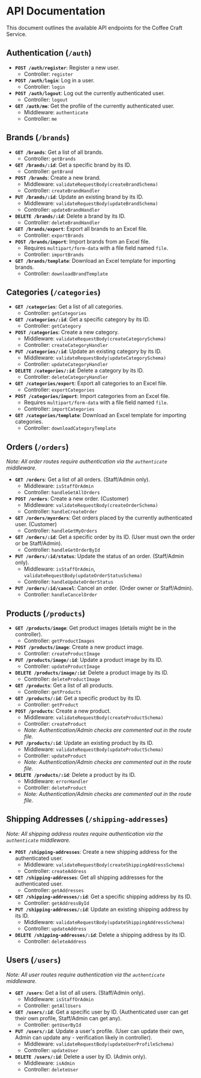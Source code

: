 # API Documentation

This document outlines the available API endpoints for the Coffee Craft Service.

## Authentication (`/auth`)

-   **`POST /auth/register`**: Register a new user.
    -   Controller: `register`
-   **`POST /auth/login`**: Log in a user.
    -   Controller: `login`
-   **`POST /auth/logout`**: Log out the currently authenticated user.
    -   Controller: `logout`
-   **`GET /auth/me`**: Get the profile of the currently authenticated user.
    -   Middleware: `authenticate`
    -   Controller: `me`

## Brands (`/brands`)

-   **`GET /brands`**: Get a list of all brands.
    -   Controller: `getBrands`
-   **`GET /brands/:id`**: Get a specific brand by its ID.
    -   Controller: `getBrand`
-   **`POST /brands`**: Create a new brand.
    -   Middleware: `validateRequestBody(createBrandSchema)`
    -   Controller: `createBrandHandler`
-   **`PUT /brands/:id`**: Update an existing brand by its ID.
    -   Middleware: `validateRequestBody(updateBrandSchema)`
    -   Controller: `updateBrandHandler`
-   **`DELETE /brands/:id`**: Delete a brand by its ID.
    -   Controller: `deleteBrandHandler`
-   **`GET /brands/export`**: Export all brands to an Excel file.
    -   Controller: `exportBrands`
-   **`POST /brands/import`**: Import brands from an Excel file.
    -   Requires `multipart/form-data` with a file field named `file`.
    -   Controller: `importBrands`
-   **`GET /brands/template`**: Download an Excel template for importing brands.
    -   Controller: `downloadBrandTemplate`

## Categories (`/categories`)

-   **`GET /categories`**: Get a list of all categories.
    -   Controller: `getCategories`
-   **`GET /categories/:id`**: Get a specific category by its ID.
    -   Controller: `getCategory`
-   **`POST /categories`**: Create a new category.
    -   Middleware: `validateRequestBody(createCategorySchema)`
    -   Controller: `createCategoryHandler`
-   **`PUT /categories/:id`**: Update an existing category by its ID.
    -   Middleware: `validateRequestBody(updateCategorySchema)`
    -   Controller: `updateCategoryHandler`
-   **`DELETE /categories/:id`**: Delete a category by its ID.
    -   Controller: `deleteCategoryHandler`
-   **`GET /categories/export`**: Export all categories to an Excel file.
    -   Controller: `exportCategories`
-   **`POST /categories/import`**: Import categories from an Excel file.
    -   Requires `multipart/form-data` with a file field named `file`.
    -   Controller: `importCategories`
-   **`GET /categories/template`**: Download an Excel template for importing categories.
    -   Controller: `downloadCategoryTemplate`

## Orders (`/orders`)

*Note: All order routes require authentication via the `authenticate` middleware.*

-   **`GET /orders`**: Get a list of all orders. (Staff/Admin only).
    -   Middleware: `isStaffOrAdmin`
    -   Controller: `handleGetAllOrders`
-   **`POST /orders`**: Create a new order. (Customer)
    -   Middleware: `validateRequestBody(createOrderSchema)`
    -   Controller: `handleCreateOrder`
-   **`GET /orders/myorders`**: Get orders placed by the currently authenticated user. (Customer)
    -   Controller: `handleGetMyOrders`
-   **`GET /orders/:id`**: Get a specific order by its ID. (User must own the order or be Staff/Admin).
    -   Controller: `handleGetOrderById`
-   **`PUT /orders/:id/status`**: Update the status of an order. (Staff/Admin only).
    -   Middleware: `isStaffOrAdmin`, `validateRequestBody(updateOrderStatusSchema)`
    -   Controller: `handleUpdateOrderStatus`
-   **`PUT /orders/:id/cancel`**: Cancel an order. (Order owner or Staff/Admin).
    -   Controller: `handleCancelOrder`

## Products (`/products`)

-   **`GET /products/image`**: Get product images (details might be in the controller).
    -   Controller: `getProductImages`
-   **`POST /products/image`**: Create a new product image.
    -   Controller: `createProductImage`
-   **`PUT /products/image/:id`**: Update a product image by its ID.
    -   Controller: `updateProductImage`
-   **`DELETE /products/image/:id`**: Delete a product image by its ID.
    -   Controller: `deleteProductImage`
-   **`GET /products`**: Get a list of all products.
    -   Controller: `getProducts`
-   **`GET /products/:id`**: Get a specific product by its ID.
    -   Controller: `getProduct`
-   **`POST /products`**: Create a new product.
    -   Middleware: `validateRequestBody(createProductSchema)`
    -   Controller: `createProduct`
    -   *Note: Authentication/Admin checks are commented out in the route file.*
-   **`PUT /products/:id`**: Update an existing product by its ID.
    -   Middleware: `validateRequestBody(updateProductSchema)`
    -   Controller: `updateProduct`
    -   *Note: Authentication/Admin checks are commented out in the route file.*
-   **`DELETE /products/:id`**: Delete a product by its ID.
    -   Middleware: `errorHandler`
    -   Controller: `deleteProduct`
    -   *Note: Authentication/Admin checks are commented out in the route file.*

## Shipping Addresses (`/shipping-addresses`)

*Note: All shipping address routes require authentication via the `authenticate` middleware.*

-   **`POST /shipping-addresses`**: Create a new shipping address for the authenticated user.
    -   Middleware: `validateRequestBody(createShippingAddressSchema)`
    -   Controller: `createAddress`
-   **`GET /shipping-addresses`**: Get all shipping addresses for the authenticated user.
    -   Controller: `getAddresses`
-   **`GET /shipping-addresses/:id`**: Get a specific shipping address by its ID.
    -   Controller: `getAddressById`
-   **`PUT /shipping-addresses/:id`**: Update an existing shipping address by its ID.
    -   Middleware: `validateRequestBody(updateShippingAddressSchema)`
    -   Controller: `updateAddress`
-   **`DELETE /shipping-addresses/:id`**: Delete a shipping address by its ID.
    -   Controller: `deleteAddress`

## Users (`/users`)

*Note: All user routes require authentication via the `authenticate` middleware.*

-   **`GET /users`**: Get a list of all users. (Staff/Admin only).
    -   Middleware: `isStaffOrAdmin`
    -   Controller: `getAllUsers`
-   **`GET /users/:id`**: Get a specific user by ID. (Authenticated user can get their own profile, Staff/Admin can get any).
    -   Controller: `getUserById`
-   **`PUT /users/:id`**: Update a user's profile. (User can update their own, Admin can update any - verification likely in controller).
    -   Middleware: `validateRequestBody(updateUserProfileSchema)`
    -   Controller: `updateUser`
-   **`DELETE /users/:id`**: Delete a user by ID. (Admin only).
    -   Middleware: `isAdmin`
    -   Controller: `deleteUser`
